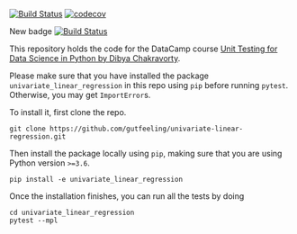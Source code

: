 [![Build Status](https://travis-ci.com/gutfeeling/univariate-linear-regression.svg?branch=master)](https://travis-ci.com/gutfeeling/univariate-linear-regression)
[![codecov](https://codecov.io/gh/gutfeeling/univariate-linear-regression/branch/master/graph/badge.svg)](https://codecov.io/gh/gutfeeling/univariate-linear-regression)

New badge
[![Build Status](https://app.travis-ci.com/JakobChen/univariate-linear-regression.svg?branch=master)](https://app.travis-ci.com/JakobChen/univariate-linear-regression)

This repository holds the code for the DataCamp course [Unit Testing for Data Science in Python by Dibya Chakravorty](https://www.datacamp.com/courses/unit-testing-for-data-science-in-python). 

Please make sure that you have installed the package `univariate_linear_regression` in this repo using `pip` before running `pytest`. Otherwise, you may get `ImportError`s.

To install it, first clone the repo.

```
git clone https://github.com/gutfeeling/univariate-linear-regression.git
```

Then install the package locally using `pip`, making sure that you are using Python version `>=3.6`.

```
pip install -e univariate_linear_regression
```

Once the installation finishes, you can run all the tests by doing 

```
cd univariate_linear_regression
pytest --mpl
```

